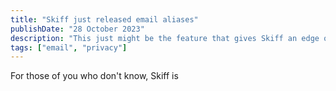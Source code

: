 ```yaml
---
title: "Skiff just released email aliases"
publishDate: "28 October 2023"
description: "This just might be the feature that gives Skiff an edge over its competitors."
tags: ["email", "privacy"]
---
```


For those of you who don't know, Skiff is
